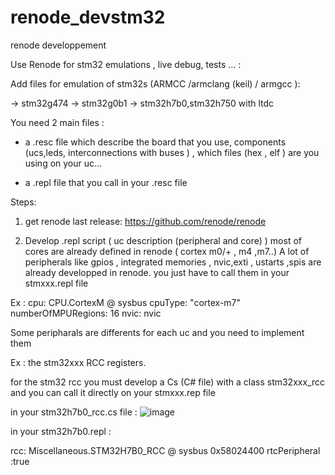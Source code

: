 # renode_devstm32
renode developpement

Use Renode for stm32 emulations , live debug, tests ... : 

Add files for emulation of stm32s (ARMCC /armclang (keil) / armgcc ):

-> stm32g474 
-> stm32g0b1
-> stm32h7b0,stm32h750 with ltdc

You need 2 main files :
- a .resc file which describe the board that you use, components (ucs,leds, interconnections with buses ) , 
which files (hex , elf ) are you using on your uc...

- a .repl file that you call in your .resc file


Steps:

1) get renode last release:
https://github.com/renode/renode

2) Develop .repl script ( uc  description (peripheral and core) )
   most of cores are already defined in renode ( cortex m0/+ , m4 ,m7..)
   A lot of peripherals like  gpios , integrated memories , nvic,exti , ustarts ,spis are already developped in renode.
   you just have to call them in your stmxxx.repl file

  Ex : 
  cpu: CPU.CortexM @ sysbus
    cpuType: "cortex-m7"
    numberOfMPURegions: 16
    nvic: nvic


  Some peripharals are differents for each uc and you need to implement them 
  
  Ex : 
  the stm32xxx RCC registers.

  for the stm32 rcc you must develop a Cs (C# file) with a class stm32xxx_rcc and you can call it directly on your  stmxxx.rep file

in your stm32h7b0_rcc.cs file :
![image](https://github.com/user-attachments/assets/b69768b9-6db5-46e1-bb7b-dbe0c8c65448)

in your stm32h7b0.repl :

rcc: Miscellaneous.STM32H7B0_RCC @ sysbus 0x58024400
  rtcPeripheral :true
